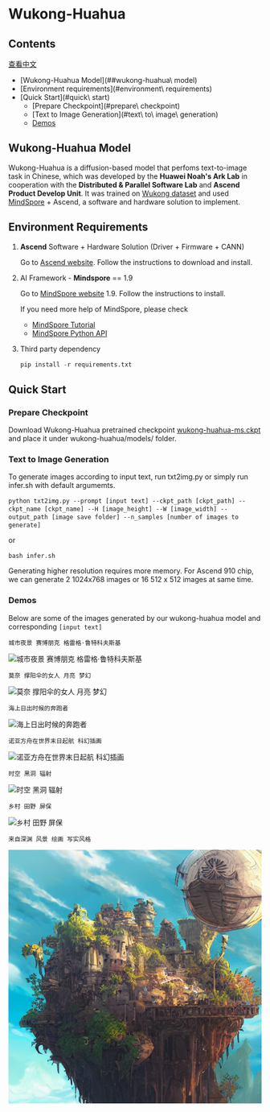# Wukong-Huahua
## Contents

[查看中文](./README.md)

- [Wukong-Huahua Model](##wukong-huahua\ model)
- [Environment requirements](#environment\ requirements)
- [Quick Start](#quick\ start)
  - [Prepare Checkpoint](#prepare\ checkpoint)
  - [Text to Image Generation](#text\ to\ image\ generation)
  - [Demos](#demos)

## Wukong-Huahua Model

Wukong-Huahua is a diffusion-based model that perfoms text-to-image task in Chinese, which was developed by the **Huawei Noah's Ark Lab** in cooperation with the **Distributed & Parallel Software Lab** and **Ascend Product Develop Unit**. It was trained on [Wukong dataset](https://wukong-dataset.github.io/wukong-dataset/)  and used [MindSpore](https://www.mindspore.cn/en) + Ascend, a software and hardware solution to implement.

## Environment Requirements

1. **Ascend** Software + Hardware Solution (Driver + Firmware + CANN)
	
	Go to [Ascend website](<https://www.hiascend.com/software/cann/commercial>). Follow the instructions to download and install.
2. AI Framework - **Mindspore** == 1.9

	  Go to [MindSpore website](https://www.mindspore.cn/en "MindSpore")  1.9. Follow the instructions to install.
	 
	  If you need more help of MindSpore, please check
	  - [MindSpore Tutorial](https://www.mindspore.cn/tutorials/en/master/index.html)
	  - [MindSpore Python API](https://www.mindspore.cn/docs/en/master/index.htmll)		
	  
3. Third party dependency
   ```python
   pip install -r requirements.txt
   ```


## Quick Start

### Prepare Checkpoint

Download Wukong-Huahua pretrained checkpoint [wukong-huahua-ms.ckpt](https://download.mindspore.cn/toolkits/minddiffusion/wukong-huahua/wukong-huahua-ms.ckpt) and place it under wukong-huahua/models/ folder.

### Text to Image Generation

To generate images according to input text, run txt2img.py or simply run infer.sh with default argumemts.

```shell
python txt2img.py --prompt [input text] --ckpt_path [ckpt_path] --ckpt_name [ckpt_name] --H [image_height] --W [image_width] --output_path [image save folder] --n_samples [number of images to generate]
```
or
```shell
bash infer.sh
```

Generating higher resolution requires more memory. For Ascend 910 chip, we can generate 2 1024x768 images or 16 512 x 512 images at same time.

### Demos

Below are some of the images generated by our wukong-huahua model and corresponding `[input text]`

```
城市夜景 赛博朋克 格雷格·鲁特科夫斯基
```

![城市夜景 赛博朋克 格雷格·鲁特科夫斯基](demo/城市夜景%20赛博朋克%20格雷格·鲁特科夫斯基.png)

```
莫奈 撑阳伞的女人 月亮 梦幻
```

![莫奈 撑阳伞的女人 月亮 梦幻](demo/莫奈%20撑阳伞的女人%20月亮%20梦幻.png)

```
海上日出时候的奔跑者
```

![海上日出时候的奔跑者](demo/海上日出时候的奔跑者.png)

```
诺亚方舟在世界末日起航 科幻插画
```

![诺亚方舟在世界末日起航 科幻插画](demo/诺亚方舟在世界末日起航%20科幻插画.png)

```
时空 黑洞 辐射
```

![时空 黑洞 辐射](demo/时空%20黑洞%20辐射.png)

```
乡村 田野 屏保
```

![乡村 田野 屏保](demo/乡村%20田野%20屏保.png)

```
来自深渊 风景 绘画 写实风格
```

![来自深渊 风景 绘画 写实风格](demo/来自深渊%20风景%20绘画%20写实风格.png)
